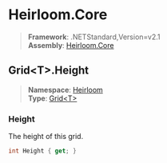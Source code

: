 # Heirloom.Core

> **Framework**: .NETStandard,Version=v2.1  
> **Assembly**: [Heirloom.Core][0]  

## Grid\<T>.Height

> **Namespace**: [Heirloom][0]  
> **Type**: [Grid\<T>][1]  

### Height

The height of this grid.

```cs
int Height { get; }
```

[0]: ../Heirloom.Core.md
[1]: Heirloom.Grid[T].md
